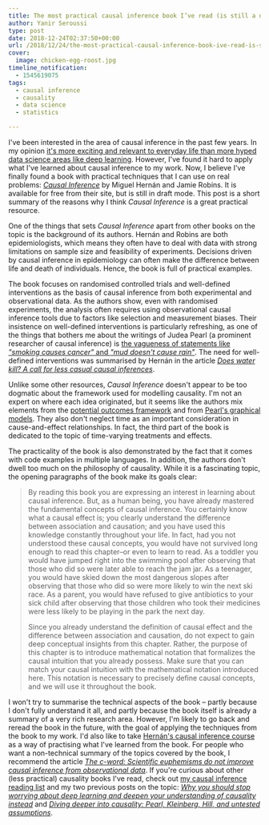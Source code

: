 ```yaml
---
title: The most practical causal inference book I’ve read (is still a draft)
author: Yanir Seroussi
type: post
date: 2018-12-24T02:37:50+00:00
url: /2018/12/24/the-most-practical-causal-inference-book-ive-read-is-still-a-draft/
cover:
  image: chicken-egg-roost.jpg
timeline_notification:
  - 1545619075
tags:
  - causal inference
  - causality
  - data science
  - statistics

---
```

I've been interested in the area of causal inference in the past few years. In my opinion [it's more exciting and relevant to everyday life than more hyped data science areas like deep learning][1]. However, I've found it hard to apply what I've learned about causal inference to my work. Now, I believe I've finally found a book with practical techniques that I can use on real problems: [_Causal Inference_][2] by Miguel Hernán and Jamie Robins. It is available for free from their site, but is still in draft mode. This post is a short summary of the reasons why I think _Causal Inference_ is a great practical resource.

One of the things that sets _Causal Inference_ apart from other books on the topic is the background of its authors. Hernán and Robins are both epidemiologists, which means they often have to deal with data with strong limitations on sample size and feasibility of experiments. Decisions driven by causal inference in epidemiology can often make the difference between life and death of individuals. Hence, the book is full of practical examples.

The book focuses on randomised controlled trials and well-defined interventions as the basis of causal inference from both experimental and observational data. As the authors show, even with randomised experiments, the analysis often requires using observational causal inference tools due to factors like selection and measurement biases. Their insistence on well-defined interventions is particularly refreshing, as one of the things that bothers me about the writings of Judea Pearl (a prominent researcher of causal inference) is [the vagueness of statements like _"smoking causes cancer"_ and _"mud doesn't cause rain"_][3]. The need for well-defined interventions was summarised by Hernán in the article [_Does water kill? A call for less casual causal inferences_][4].

Unlike some other resources, _Causal Inference_ doesn't appear to be too dogmatic about the framework used for modelling causality. I'm not an expert on where each idea originated, but it seems like the authors mix elements from the [potential outcomes framework][5] and from [Pearl's graphical models][6]. They also don't neglect time as an important consideration in cause-and-effect relationships. In fact, the third part of the book is dedicated to the topic of time-varying treatments and effects.

The practicality of the book is also demonstrated by the fact that it comes with code examples in multiple languages. In addition, the authors don't dwell too much on the philosophy of causality. While it is a fascinating topic, the opening paragraphs of the book make its goals clear:

> By reading this book you are expressing an interest in learning about causal inference. But, as a human being, you have already mastered the fundamental concepts of causal inference. You certainly know what a causal effect is; you clearly understand the difference between association and causation; and you have used this knowledge constantly throughout your life. In fact, had you not understood these causal concepts, you would have not survived long enough to read this chapter–or even to learn to read. As a toddler you would have jumped right into the swimming pool after observing that those who did so were later able to reach the jam jar. As a teenager, you would have skied down the most dangerous slopes after observing that those who did so were more likely to win the next ski race. As a parent, you would have refused to give antibiotics to your sick child after observing that those children who took their medicines were less likely to be playing in the park the next day.
> 
> Since you already understand the definition of causal effect and the difference between association and causation, do not expect to gain deep conceptual insights from this chapter. Rather, the purpose of this chapter is to introduce mathematical notation that formalizes the causal intuition that you already possess. Make sure that you can match your causal intuition with the mathematical notation introduced here. This notation is necessary to precisely define causal concepts, and we will use it throughout the book. 

I won't try to summarise the technical aspects of the book &ndash; partly because I don't fully understand it all, and partly because the book itself is already a summary of a very rich research area. However, I'm likely to go back and reread the book in the future, with the goal of applying the techniques from the book to my work. I'd also like to take [Hernán's causal inference course][7] as a way of practising what I've learned from the book. For people who want a non-technical summary of the topics covered by the book, I recommend the article [_The c-word: Scientific euphemisms do not improve causal inference from observational data_][8]. If you're curious about other (less practical) causality books I've read, check out [my causal inference reading list][9] and my two previous posts on the topic: [_Why you should stop worrying about deep learning and deepen your understanding of causality instead_][1] and [_Diving deeper into causality: Pearl, Kleinberg, Hill, and untested assumptions_][3].

 [1]: https://yanirseroussi.com/2016/02/14/why-you-should-stop-worrying-about-deep-learning-and-deepen-your-understanding-of-causality-instead/
 [2]: https://www.hsph.harvard.edu/miguel-hernan/causal-inference-book/
 [3]: https://yanirseroussi.com/2016/05/15/diving-deeper-into-causality-pearl-kleinberg-hill-and-untested-assumptions/
 [4]: https://www.ncbi.nlm.nih.gov/pmc/articles/PMC5207342/
 [5]: https://en.wikipedia.org/wiki/Rubin_causal_model
 [6]: https://en.wikipedia.org/wiki/Structural_equation_modeling
 [7]: https://www.edx.org/course/causal-diagrams-draw-assumptions-harvardx-ph559x
 [8]: https://ajph.aphapublications.org/doi/10.2105/AJPH.2018.304337
 [9]: https://yanirseroussi.com/causal-inference-reading-list/
